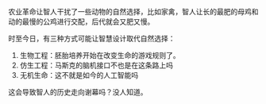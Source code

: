 农业革命让智人干扰了一些动物的自然选择，比如家禽，智人让长的最肥的母鸡和动的最慢的公鸡进行交配，后代就会又肥又慢。

时至今日，有三种方式可能让智慧设计取代自然选择：

1. 生物工程：胚胎培养开始在改变生命的游戏规则了。
2. 仿生工程：马斯克的脑机接口不也是在这条路上吗
3. 无机生命：这不就是如今的人工智能吗

这会导致智人的历史走向谢幕吗？没人知道。
